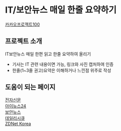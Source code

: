 # IT/보안뉴스 매일 한줄 요약하기  
[카카오프로젝트100](https://project100.kakao.com/project/5164/introduce)  

## 프로젝트 소개  
IT보안뉴스 매일 한편 읽고 한줄 요약하여 올리기  
- 기사는 IT 관련 내용이면 가능, 링크와 사진 캡처하여 인증  
- 한줄(1~3줄 권고)요약은 이해하거나 느낀점 위주로 작성  

## 도움이 되는 페이지  
[전자신문](https://www.etnews.com/)  
[아이뉴스24](http://www.inews24.com/)  
[보안뉴스](https://www.boannews.com/default.asp)  
[데일리시큐](https://www.dailysecu.com/)  
[ZDNet Korea](https://zdnet.co.kr/)
